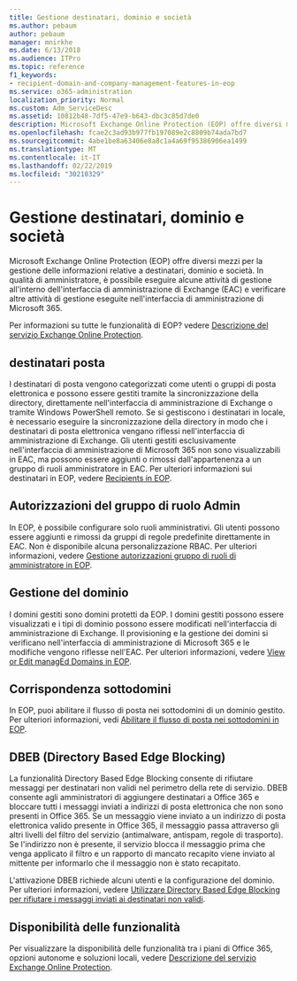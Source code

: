 ```yaml
---
title: Gestione destinatari, dominio e società
ms.author: pebaum
author: pebaum
manager: mnirkhe
ms.date: 6/13/2018
ms.audience: ITPro
ms.topic: reference
f1_keywords:
- recipient-domain-and-company-management-features-in-eop
ms.service: o365-administration
localization_priority: Normal
ms.custom: Adm_ServiceDesc
ms.assetid: 10812b48-7df5-47e9-b643-dbc3c85d7de0
description: Microsoft Exchange Online Protection (EOP) offre diversi mezzi per la gestione delle informazioni relative a destinatari, dominio e società. In qualità di amministratore, è possibile eseguire alcune attività di gestione all'interno dell'interfaccia di amministrazione di Exchange (EAC) e verificare altre attività di gestione eseguite nell'interfaccia di amministrazione di Microsoft 365.
ms.openlocfilehash: fcae2c3ad93b977fb197089e2c8809b74ada7bd7
ms.sourcegitcommit: 4abe1be8a63406e8a8c1a4a69f95386906ea1499
ms.translationtype: MT
ms.contentlocale: it-IT
ms.lasthandoff: 02/22/2019
ms.locfileid: "30210329"
---
```

# <a name="recipient-domain-and-company-management"></a>Gestione destinatari, dominio e società

Microsoft Exchange Online Protection (EOP) offre diversi mezzi per la gestione delle informazioni relative a destinatari, dominio e società. In qualità di amministratore, è possibile eseguire alcune attività di gestione all'interno dell'interfaccia di amministrazione di Exchange (EAC) e verificare altre attività di gestione eseguite nell'interfaccia di amministrazione di Microsoft 365.
  
Per informazioni su tutte le funzionalità di EOP? vedere [Descrizione del servizio Exchange Online Protection](exchange-online-protection-service-description.md).
  
## <a name="mail-recipients"></a>destinatari posta
<a name="BKMK_mailrecipients"> </a>

I destinatari di posta vengono categorizzati come utenti o gruppi di posta elettronica e possono essere gestiti tramite la sincronizzazione della directory, direttamente nell'interfaccia di amministrazione di Exchange o tramite Windows PowerShell remoto. Se si gestiscono i destinatari in locale, è necessario eseguire la sincronizzazione della directory in modo che i destinatari di posta elettronica vengano riflessi nell'interfaccia di amministrazione di Exchange. Gli utenti gestiti esclusivamente nell'interfaccia di amministrazione di Microsoft 365 non sono visualizzabili in EAC, ma possono essere aggiunti o rimossi dall'appartenenza a un gruppo di ruoli amministratore in EAC. Per ulteriori informazioni sui destinatari in EOP, vedere [Recipients in EOP](https://go.microsoft.com/fwlink/p/?LinkId=280011).
  
## <a name="admin-role-group-permissions"></a>Autorizzazioni del gruppo di ruolo Admin
<a name="BKMK_adminrolegrouppermissions"> </a>

In EOP, è possibile configurare solo ruoli amministrativi. Gli utenti possono essere aggiunti e rimossi da gruppi di regole predefinite direttamente in EAC. Non è disponibile alcuna personalizzazione RBAC. Per ulteriori informazioni, vedere [Gestione autorizzazioni gruppo di ruoli di amministratore in EOP](https://go.microsoft.com/fwlink/p/?LinkId=282238).
  
## <a name="domain-management"></a>Gestione del dominio
<a name="BKMK_domainmanagement"> </a>

I domini gestiti sono domini protetti da EOP. I domini gestiti possono essere visualizzati e i tipi di dominio possono essere modificati nell'interfaccia di amministrazione di Exchange. Il provisioning e la gestione dei domini si verificano nell'interfaccia di amministrazione di Microsoft 365 e le modifiche vengono riflesse nell'EAC. Per ulteriori informazioni, vedere [View or Edit managEd Domains in EOP](https://go.microsoft.com/fwlink/p/?LinkId=282239).
  
## <a name="match-subdomains"></a>Corrispondenza sottodomini
<a name="BKMK_EOP_Match_Subdomains"> </a>

In EOP, puoi abilitare il flusso di posta nei sottodomini di un dominio gestito. Per ulteriori informazioni, vedi [Abilitare il flusso di posta nei sottodomini in EOP](https://go.microsoft.com/fwlink/p/?LinkId=397213). 
  
## <a name="directory-based-edge-blocking-dbeb"></a>DBEB (Directory Based Edge Blocking)
<a name="BKMK_DBEB"> </a>

La funzionalità Directory Based Edge Blocking consente di rifiutare messaggi per destinatari non validi nel perimetro della rete di servizio. DBEB consente agli amministratori di aggiungere destinatari a Office 365 e bloccare tutti i messaggi inviati a indirizzi di posta elettronica che non sono presenti in Office 365. Se un messaggio viene inviato a un indirizzo di posta elettronica valido presente in Office 365, il messaggio passa attraverso gli altri livelli del filtro del servizio (antimalware, antispam, regole di trasporto). Se l'indirizzo non è presente, il servizio blocca il messaggio prima che venga applicato il filtro e un rapporto di mancato recapito viene inviato al mittente per informarlo che il messaggio non è stato recapitato. 
  
L'attivazione DBEB richiede alcuni utenti e la configurazione del dominio. Per ulteriori informazioni, vedere [Utilizzare Directory Based Edge Blocking per rifiutare i messaggi inviati ai destinatari non validi](https://go.microsoft.com/fwlink/p/?LinkId=390676).
  
## <a name="feature-availability"></a>Disponibilità delle funzionalità
<a name="BKMK_DBEB"> </a>

Per visualizzare la disponibilità delle funzionalità tra i piani di Office 365, opzioni autonome e soluzioni locali, vedere [Descrizione del servizio Exchange Online Protection](exchange-online-protection-service-description.md).
  

